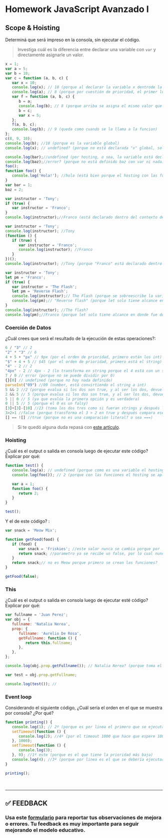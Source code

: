 # Homework JavaScript Avanzado I

## Scope & Hoisting

Determiná que será impreso en la consola, sin ejecutar el código.

> Investiga cuál es la diferencia entre declarar una variable con `var` y directamente asignarle un valor.

```javascript
x = 1;
var a = 5; 
var b = 10; 
var c = function (a, b, c) {
   var x = 10;
   console.log(x); // 10 (porque al declarar la variable x dentrode la  funcion se se toma esta)
   console.log(a); // 8 (porque por cuestión de prioridad, el primer lugar donde se  evalúa la "a" recibida por parámetro)
   var f = function (a, b, c) {
      b = a;
      console.log(b); // 8 (porque arriba se asigna el mismo valor que a)
      b = c;
      var x = 5;
   };
   f(a, b, c);
   console.log(b); // 9 (queda como cuando se la llama a la funcion)
};
c(8, 9, 10);
console.log(b); //10 (porque es la variable global)
console.log(x); // undefined? (porque no está declarada "x" global, solo está puesto el valor)
```

```javascript
console.log(bar);//undefined (por hosting, o sea, la variable está declarada después del console.log)
console.log(baz);//error? (porque no está definido baz con var ni nada)
foo();
function foo() {
   console.log('Hola!'); //hola (está bien porque el hosting con las funciones se ejecuta correctamente)
}
var bar = 1;
baz = 2;
```

```javascript
var instructor = 'Tony';
if (true) {
   var instructor = 'Franco';
}
console.log(instructor);//Franco (está declarado dentro del contexto de if, pero cuenta como global porque no está dentro de una función)
```

```javascript
var instructor = 'Tony';
console.log(instructor); //Tony 
(function () {
   if (true) {
      var instructor = 'Franco';
      console.log(instructor); //Franco
   }
})();
console.log(instructor); //Tony (porque "Franco" está declarado dentro del contexto de la función o Franco porque creo que var se declara para cualquier contexto)
```

```javascript
var instructor = 'Tony';
let pm = 'Franco';
if (true) {
   var instructor = 'The Flash'; 
   let pm = 'Reverse Flash';
   console.log(instructor);// The Flash (porque se sobreescribe la variable)
   console.log(pm);// "Reverse flash" (porque let solo tiene alcance en donde fue declarada)
}
console.log(instructor); //The flash?
console.log(pm);//Franco (porque let solo tiene alcance en donde fue declarada)
```

### Coerción de Datos

¿Cuál crees que será el resultado de la ejecución de estas operaciones?:

```javascript
6 / "3" // 2
"2" * "3" // 6
4 + 5 + "px" // 9px (por el orden de prioridad, primero están los int)
"$" + 4 + 5 // $45 (por el orden de prioridad, primero está el string)
"4" - 2 // 2
"4px" - 2 // 4px - 2 (lo transforma en string porque el 4 está con un string)
7 / 0 // error (porque no se puede dividir por 0)
{}[0] // undefined (porque no hay nada definido)
parseInt("09") //09 (number, está convirtiendo el string a int)
5 && 2 //2 (porque evalua si los dos son true, y al ser los dos, devuelve el ultimo como si devolviera un true)
2 && 5 // 5 (porque evalua si los dos son true, y al ser los dos, devuelve el ultimo como si devolviera un true)
5 || 0 // 5 (ya que evalúa la primera opción y es verdadera)
0 || 5 // 5 (porque el 0 es un falsy)
[3]+[3]-[10] //23 (toma los dos tres como si fueran strings y después le restan el 10)
3>2>1 //false (porque transforma el 3 > 2 en true y después compara ese true con el 1
[] == ![] //true (porque no es una comparación literal? o sea ===)
```

> Si te quedó alguna duda repasá con [este artículo](http://javascript.info/tutorial/object-conversion).

### Hoisting

¿Cuál es el output o salida en consola luego de ejecutar este código? Explicar por qué:

```javascript
function test() {
   console.log(a); // undefined (porque como es una variable el hosting se aplica solo para que no salga error, pero al estar declarada después igual no se sabe el valor)
   console.log(foo()); // 2 (porque con las funciones el hosting se aplica correctamente y funciona como si antes se hubiera definido la funcion)

   var a = 1;
   function foo() {
      return 2;
   }
}

test();
```

Y el de este código? :

```javascript
var snack = 'Meow Mix';

function getFood(food) {
   if (food) {
      var snack = 'Friskies'; //este valor nunca se cambia porque por
      return snack; //parametro ya se recibe un false, por lo cual nunca entra al if
   }
   return snack;// no es Meow porque primero se crean las funciones? 
}

getFood(false);
```

### This

¿Cuál es el output o salida en consola luego de ejecutar esté código? Explicar por qué:

```javascript
var fullname = 'Juan Perez';
var obj = {
   fullname: 'Natalia Nerea',
   prop: {
      fullname: 'Aurelio De Rosa',
      getFullname: function () {
         return this.fullname; 
      },
   },
};

console.log(obj.prop.getFullname()); // Natalia Nerea? (porque toma el contexto del obj en donde está declarada la funcion getFullname())

var test = obj.prop.getFullname;

console.log(test()); //
```

### Event loop

Considerando el siguiente código, ¿Cuál sería el orden en el que se muestra por consola? ¿Por qué?

```javascript
function printing() {
   console.log(1); // 2º (porque es por linea el primero que se ejecutaria si no estuviera el timeout de tiempo 0)
   setTimeout(function () {
      console.log(2); //4º (por el timeout 1000 que hace que espere 1000)
   }, 1000); 
   setTimeout(function () {
      console.log(3);
   }, 0); //1º este (porque es el que tiene la prioridad más baja)
   console.log(4); //3º (porque por linea es el que se debería ejecutar antes del timeout de 1000) 
}

printing();
```

</br >

---

## **✅ FEEDBACK**

### Usa este [**formulario**](https://docs.google.com/forms/d/e/1FAIpQLSe1MybH_Y-xcp1RP0jKPLndLdJYg8cwyHkSb9MwSrEjoxyzWg/viewform) para reportar tus observaciones de mejora o errores. Tu feedback es muy importante para seguir mejorando el modelo educativo.
